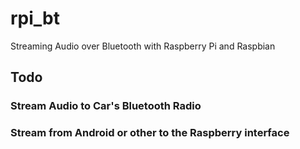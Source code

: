 rpi_bt
======

Streaming Audio over Bluetooth with Raspberry Pi and Raspbian

## Todo
### Stream Audio to Car's Bluetooth Radio
### Stream from Android or other to the Raspberry interface
